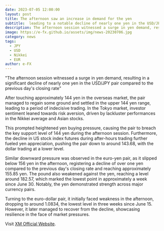 ```yaml
---
date: 2023-07-05 12:00:00
layout: post
title: The afternoon saw an increase in demand for the yen
subtitle:  leading to a notable decline of nearly one yen in the USD/JPY pair compared to the previous day's closing.
description: The afternoon session witnessed a surge in yen demand, resulting in a significant decline of nearly one yen in the USD/JPY pair compared to the previous day's closing rate. 
image: https://e-fx.github.io/assets/img/news-20230706.jpg
category: news
tags:
  - JPY
  - USD
  - Nikkei
  - EUR
author: e-FX
---
```


"The afternoon session witnessed a surge in yen demand, resulting in a significant decline of nearly one yen in the USD/JPY pair compared to the previous day's closing rate"

After touching approximately 144 yen in the overseas market, the pair managed to regain some ground and settled in the upper 144 yen range, leading to a period of indecisive trading. In the Tokyo market, investor sentiment leaned towards risk aversion, driven by lackluster performances in the Nikkei average and Asian stocks. 

This prompted heightened yen buying pressure, causing the pair to breach the key support level of 144 yen during the afternoon session. Furthermore, the decline in US stock index futures during after-hours trading further fueled yen appreciation, pushing the pair down to around 143.68, with the dollar trading at a lower level.

Similar downward pressure was observed in the euro-yen pair, as it slipped below 156 yen in the afternoon, registering a decline of over one yen compared to the previous day's closing rate and reaching approximately 155.85 yen. The pound also weakened against the yen, reaching a level around 182.57, which marked the lowest point in approximately a week since June 30. Notably, the yen demonstrated strength across major currency pairs.

Turning to the euro-dollar pair, it initially faced weakness in the afternoon, dropping to around 1.0834, the lowest level in three weeks since June 15. However, it later managed to recover from the decline, showcasing resilience in the face of market pressures.


Visit [XM Official Website](https://clicks.pipaffiliates.com/c?c=550036&l=en&p=0).